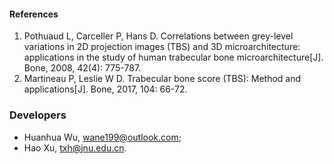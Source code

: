 #### References
1. Pothuaud L, Carceller P, Hans D. Correlations between grey-level variations in 2D projection images (TBS) and 3D microarchitecture: applications in the study of human trabecular bone microarchitecture[J]. Bone, 2008, 42(4): 775-787.
2. Martineau P, Leslie W D. Trabecular bone score (TBS): Method and applications[J]. Bone, 2017, 104: 66-72.

### Developers
- Huanhua Wu, wane199@outlook.com;
- Hao Xu, txh@jnu.edu.cn.
